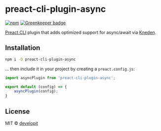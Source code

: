 # preact-cli-plugin-async

[![npm](https://img.shields.io/npm/v/preact-cli-plugin-async.svg)](https://npm.im/preact-cli-plugin-async) [![Greenkeeper badge](https://badges.greenkeeper.io/developit/preact-cli-plugin-async.svg)](https://greenkeeper.io/)

[Preact CLI] plugin that adds optimized support for async/await via [Kneden].

## Installation

```bash
npm i -D preact-cli-plugin-async
```

... then include it in your project by creating a `preact.config.js`:

```js
import asyncPlugin from 'preact-cli-plugin-async';

export default (config) => {
    asyncPlugin(config);
}
```

## License

MIT © [developit](https://github.com/developit)

[Preact CLI]: https://github.com/developit/preact-cli
[Kneden]: https://github.com/babel/kneden
